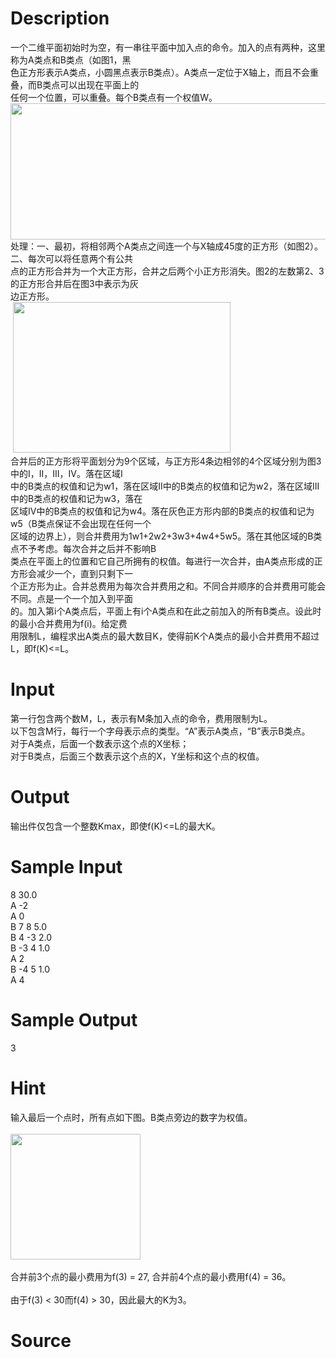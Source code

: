 
# Description

<div class="content"><div>一个二维平面初始时为空，有一串往平面中加入点的命令。加入的点有两种，这里称为A类点和B类点（如图1，黑</div>
<div>色正方形表示A类点，小圆黑点表示B类点）。A类点一定位于X轴上，而且不会重叠，而B类点可以出现在平面上的</div>
<div>任何一个位置，可以重叠。每个B类点有一个权值W。</div>
<div><img src="source/bzoj/1157/img/aHR0cHM6Ly9seWRzeS5jb20vSnVkZ2VPbmxpbmUvdXBsb2FkLzIwMTgwMi8xKDMpLnBuZw==.png" width="541" height="218" alt=""/></div>
<div>处理：一、最初，将相邻两个A类点之间连一个与X轴成45度的正方形（如图2）。二、每次可以将任意两个有公共</div>
<div>点的正方形合并为一个大正方形，合并之后两个小正方形消失。图2的左数第2、3的正方形合并后在图3中表示为灰</div>
<div>边正方形。</div>
<div> <img src="source/bzoj/1157/img/aHR0cHM6Ly9seWRzeS5jb20vSnVkZ2VPbmxpbmUvdXBsb2FkLzIwMTgwMi8yKDIpLnBuZw==.png" width="348" height="241" alt=""/>        </div>
<div>合并后的正方形将平面划分为9个区域，与正方形4条边相邻的4个区域分别为图3中的I，II，III，IV。落在区域I</div>
<div>中的B类点的权值和记为w1，落在区域II中的B类点的权值和记为w2，落在区域III中的B类点的权值和记为w3，落在</div>
<div>区域IV中的B类点的权值和记为w4。落在灰色正方形内部的B类点的权值和记为w5（B类点保证不会出现在任何一个</div>
<div>区域的边界上），则合并费用为1w1+2w2+3w3+4w4+5w5。落在其他区域的B类点不予考虑。每次合并之后并不影响B</div>
<div>类点在平面上的位置和它自己所拥有的权值。每进行一次合并，由A类点形成的正方形会减少一个，直到只剩下一</div>
<div>个正方形为止。合并总费用为每次合并费用之和。不同合并顺序的合并费用可能会不同。点是一个一个加入到平面</div>
<div>的。加入第i个A类点后，平面上有i个A类点和在此之前加入的所有B类点。设此时的最小合并费用为f(i)。给定费</div>
<div>用限制L，编程求出A类点的最大数目K，使得前K个A类点的最小合并费用不超过L，即f(K)&lt;=L。</div>
<div></div></div>

# Input

<div class="content"><div>第一行包含两个数M，L，表示有M条加入点的命令，费用限制为L。</div>
<div>以下包含M行，每行一个字母表示点的类型。“A”表示A类点，“B”表示B类点。</div>
<div>对于A类点，后面一个数表示这个点的X坐标；</div>
<div>对于B类点，后面三个数表示这个点的X，Y坐标和这个点的权值。</div></div>

# Output

<div class="content"><p>输出件仅包含一个整数Kmax，即使f(K)&lt;=L的最大K。</p></div>

# Sample Input

<div class="content"><span class="sampledata">8 30.0<br/>
A -2<br/>
A 0<br/>
B 7 8 5.0<br/>
B 4 -3 2.0<br/>
B -3 4 1.0<br/>
A 2<br/>
B -4 5 1.0<br/>
A 4</span></div>

# Sample Output

<div class="content"><span class="sampledata">3</span></div>

# Hint

<div class="content"><p></p><div>输入最后一个点时，所有点如下图。B类点旁边的数字为权值。</div><br/>
<div><img src="source/bzoj/1157/img/aHR0cHM6Ly9seWRzeS5jb20vSnVkZ2VPbmxpbmUvdXBsb2FkLzIwMTgwMi8zLnBuZw==.png" width="208" height="201" alt=""/></div><br/>
<div>合并前3个点的最小费用为f(3) = 27, 合并前4个点的最小费用f(4) = 36。</div><br/>
<div>由于f(3) &lt; 30而f(4) &gt; 30，因此最大的K为3。</div><p></p></div>

# Source

<div class="content"><p><a href="problemset.php?search="></a></p></div>

